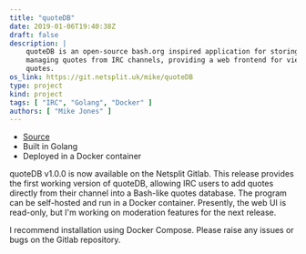 ```yaml
---
title: "quoteDB"
date: 2019-01-06T19:40:38Z
draft: false
description: |
    quoteDB is an open-source bash.org inspired application for storing and
    managing quotes from IRC channels, providing a web frontend for viewing
    quotes.
os_link: https://git.netsplit.uk/mike/quoteDB
type: project
kind: project
tags: [ "IRC", "Golang", "Docker" ]
authors: [ "Mike Jones" ]
---
```


* [Source](https://git.netsplit.uk/mike/quoteDB)
* Built in Golang
* Deployed in a Docker container

quoteDB v1.0.0 is now available on the Netsplit Gitlab. This release provides
the first working version of quoteDB, allowing IRC users to add quotes directly
from their channel into a Bash-like quotes database. The program can be
self-hosted and run in a Docker container. Presently, the web UI is read-only,
but I'm working on moderation features for the next release.

I recommend installation using Docker Compose. Please raise any issues or bugs
on the Gitlab repository.


